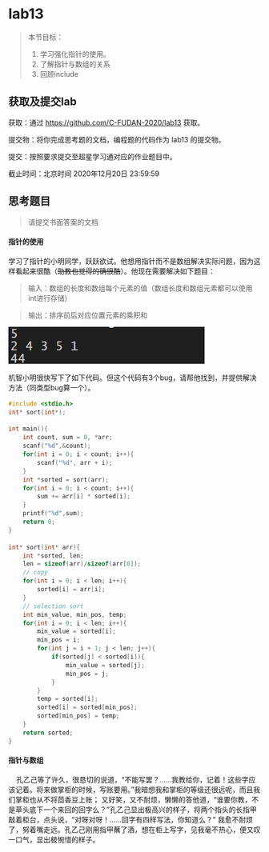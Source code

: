 # lab13

>本节目标：
>
>1. 学习强化指针的使用。
>2. 了解指针与数组的关系
>3. 回顾include

获取及提交lab
-------
获取：通过 https://github.com/C-FUDAN-2020/lab13 获取。

提交物：将你完成思考题的文档，编程题的代码作为 lab13 的提交物。

提交：按照要求提交至超星学习通对应的作业题目中。

截止时间：北京时间 2020年12月20日 23:59:59

## 思考题目

> 请提交书面答案的文档

#### 指针的使用
学习了指针的小明同学，跃跃欲试。他想用指针而不是数组解决实际问题，因为这样看起来很酷（~~助教也觉得的确很酷~~）。他现在需要解决如下题目：

> 输入：数组的长度和数组每个元素的值（数组长度和数组元素都可以使用int进行存储）

> 输出：排序前后对应位置元素的乘积和    

![question1](./question1.png)

机智小明很快写下了如下代码。但这个代码有3个bug，请帮他找到，并提供解决方法（同类型bug算一个）。

```c
#include <stdio.h>
int* sort(int*);

int main(){
    int count, sum = 0, *arr;
    scanf("%d",&count);
    for(int i = 0; i < count; i++){
        scanf("%d", arr + i);
    }
    int *sorted = sort(arr);
    for(int i = 0; i < count; i++){
        sum += arr[i] * sorted[i];
    }
    printf("%d",sum);
    return 0;
}

int* sort(int* arr){
    int *sorted, len;
    len = sizeof(arr)/sizeof(arr[0]);
    // copy
    for(int i = 0; i < len; i++){
        sorted[i] = arr[i];
    }
    // selection sort
    int min_value, min_pos, temp;
    for(int i = 0; i < len; i++){
        min_value = sorted[i];
        min_pos = i;
        for(int j = i + 1; j < len; j++){
            if(sorted[j] < sorted[i]){
                min_value = sorted[j];
                min_pos = j;
            }
        }
        temp = sorted[i];
        sorted[i] = sorted[min_pos];
        sorted[min_pos] = temp;
    }
    return sorted;
}
```
#### 指针与数组
&nbsp;&nbsp;&nbsp;&nbsp;孔乙己等了许久，很恳切的说道，“不能写罢？……我教给你，记着！这些字应该记着。将来做掌柜的时候，写账要用。”我暗想我和掌柜的等级还很远呢，而且我们掌柜也从不将茴香豆上账；
又好笑，又不耐烦，懒懒的答他道，“谁要你教，不是草头底下一个来回的回字么？”孔乙己显出极高兴的样子，将两个指头的长指甲敲着柜台，点头说，“对呀对呀！……回字有四样写法，你知道么？”
我愈不耐烦了，努着嘴走远。孔乙己刚用指甲蘸了酒，想在柜上写字，见我毫不热心，便又叹一口气，显出极惋惜的样子。


